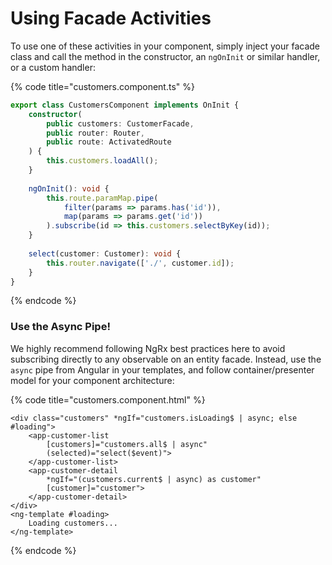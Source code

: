 # Using Facade Activities

To use one of these activities in your component, simply inject your facade class and call the method in the constructor, an `ngOnInit` or similar handler, or a custom handler:

{% code title="customers.component.ts" %}
```typescript
export class CustomersComponent implements OnInit {    
    constructor(
        public customers: CustomerFacade, 
        public router: Router,
        public route: ActivatedRoute
    ) {
        this.customers.loadAll();
    }
    
    ngOnInit(): void {
        this.route.paramMap.pipe(
            filter(params => params.has('id')),
            map(params => params.get('id'))
        ).subscribe(id => this.customers.selectByKey(id));
    }
    
    select(customer: Customer): void {
        this.router.navigate(['./', customer.id]);
    }
}
```
{% endcode %}

### Use the Async Pipe!

We highly recommend following NgRx best practices here to avoid subscribing directly to any observable on an entity facade. Instead, use the `async` pipe from Angular in your templates, and follow container/presenter model for your component architecture:

{% code title="customers.component.html" %}
```markup
<div class="customers" *ngIf="customers.isLoading$ | async; else #loading">
    <app-customer-list 
        [customers]="customers.all$ | async" 
        (selected)="select($event)">
    </app-customer-list>
    <app-customer-detail 
        *ngIf="(customers.current$ | async) as customer"
        [customer]="customer">
    </app-customer-detail>
</div>
<ng-template #loading>
    Loading customers...
</ng-template>
```
{% endcode %}

